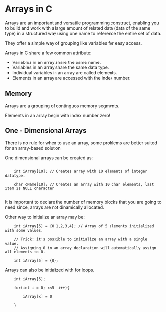 # Arrays in C  

Arrays are an important and versatile programming construct, enabling you to build and work with a large amount of related data (data of the same type) in a structured way using one name to reference the entire set of data.  

They offer a simple way of grouping like variables for easy access.  

Arrays in C share a few common attribute:  

* Variables in an array share the same name.  
* Variables in an array share the same data type.  
* Individual variables in an array are called elements.  
* Elements in an array are accessed with the index number.  

## Memory

Arrays are a grouping of continguos memory segments.

Elements in an array begin with index number zero!  

## One - Dimensional Arrays  

There is no rule for when to use an array, some problems are better suited for an array-based solution

One dimensional arrays can be created as:

```

    int iArray[10]; // Creates array with 10 elements of integer datatype.

    char cName[10]; // Creates an array with 10 char elements, last item is NULL character.
    

```

It is important to declare the number of memory blocks that you are going to need since, arrays are not dinamically allocated.

Other way to initialize an array may be:  

```
    int iArray[5] = {0,1,2,3,4}; // Array of 5 elements initialized with some values.

    // Trick: it's possible to initialize an array with a single value.
    // Assigning 0 in an array declaration will automatically assign all elements to 0.

    int iArray[5] = {0};

```

Arrays can also be initialized with for loops.  

```
    int iArray[5];
    
    for(int i = 0; x<5; i++){

        iArray[x] = 0

    }

```
